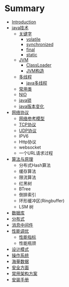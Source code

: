# Summary

* [Introduction](README.md)
* [java技术](javaji-zhu.md)
  * [关键字](javaji-zhu/guan-jian-zi.md)
    * [volatile](javaji-zhu/guan-jian-zi/volatile.md)
    * [synchronized](javaji-zhu/guan-jian-zi/synchronized.md)
    * [final](javaji-zhu/guan-jian-zi/final.md)
    * [static](javaji-zhu/guan-jian-zi/static.md)
  * [JVM](javaji-zhu/jvm.md)
    * [ClassLoader](javaji-zhu/jvm/classloader.md)
    * [JVM构造](javaji-zhu/jvm/jvmgou-zao.md)
  * [多线程](javaji-zhu/duo-xian-cheng.md)
    * [java多线程](javaji-zhu/duo-xian-cheng/javaduo-xian-cheng.md)
  * [常用类](javaji-zhu/chang-yong-lei.md)
  * [NIO](javaji-zhu/nio.md)
  * [java锁](javaji-zhu/javasuo.md)
  * [java版本变化](javaji-zhu/javaban-ben-bian-hua.md)
* [网络协议](wang-luo-xie-yi.md)
  * [网络参考模型](wang-luo-xie-yi/wang-luo-can-kao-mo-xing.md)
  * [TCP协议](wang-luo-xie-yi/tcpxie-yi.md)
  * [UDP协议](wang-luo-xie-yi/udpxie-yi.md)
  * IPV6
  * Http协议
  * websocket
  * 一个URL请求过程
* [算法与原理](suan-fa-yu-yuan-li.md)
  * 分布式Hash算法
  * 缓存算法
  * 限流算法
  * 红黑树
  * BTree
  * 倒排索引
  * 环形缓冲区\(Ringbuffer\)
  * LSM 树
* [数据库](shu-ju-ku.md)
* [分布式](fen-bu-shi.md)
* [消息中间件](xiao-xi-zhong-jian-jian.md)
* [性能调优](xing-neng-neng-diao-you.md)
  * [性能指标](xing-neng-neng-diao-you/xing-neng-zhi-biao.md)
  * 性能瓶颈
* [设计模式](she-ji-mo-shi.md)
* [操作系统](cao-zuo-xi-tong.md)
* [海量数据](hai-liang-shu-ju.md)
* [安全方面](an-quan-fang-mian.md)
* [常用架构方案](chang-yong-jia-gou-fang-an.md)
* [安装手册](an-zhuang-shou-ce.md)

